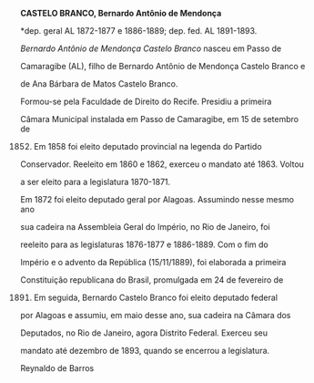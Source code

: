 **CASTELO BRANCO, Bernardo Antônio de Mendonça**



\*dep. geral AL 1872-1877 e 1886-1889; dep. fed. AL 1891-1893.



*Bernardo Antônio de Mendonça Castelo Branco* nasceu em Passo de

Camaragibe (AL), filho de Bernardo Antônio de Mendonça Castelo Branco e

de Ana Bárbara de Matos Castelo Branco.



Formou-se pela Faculdade de Direito do Recife. Presidiu a primeira

Câmara Municipal instalada em Passo de Camaragibe, em 15 de setembro de

1852. Em 1858 foi eleito deputado provincial na legenda do Partido

Conservador. Reeleito em 1860 e 1862, exerceu o mandato até 1863. Voltou

a ser eleito para a legislatura 1870-1871.



Em 1872 foi eleito deputado geral por Alagoas. Assumindo nesse mesmo ano

sua cadeira na Assembleia Geral do Império, no Rio de Janeiro, foi

reeleito para as legislaturas 1876-1877 e 1886-1889. Com o fim do

Império e o advento da República (15/11/1889), foi elaborada a primeira

Constituição republicana do Brasil, promulgada em 24 de fevereiro de

1891. Em seguida, Bernardo Castelo Branco foi eleito deputado federal

por Alagoas e assumiu, em maio desse ano, sua cadeira na Câmara dos

Deputados, no Rio de Janeiro, agora Distrito Federal. Exerceu seu

mandato até dezembro de 1893, quando se encerrou a legislatura.



Reynaldo de Barros



